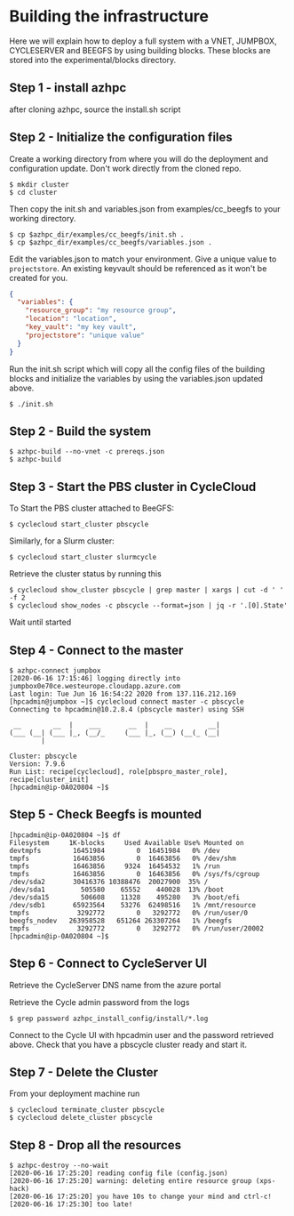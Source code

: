 # Building the infrastructure
Here we will explain how to deploy a full system with a VNET, JUMPBOX, CYCLESERVER and BEEGFS by using building blocks. These blocks are stored into the experimental/blocks directory.

## Step 1 - install azhpc
after cloning azhpc, source the install.sh script

## Step 2 - Initialize the configuration files
Create a working directory from where you will do the deployment and configuration update. Don't work directly from the cloned repo.

```
$ mkdir cluster
$ cd cluster
```

Then copy the init.sh and variables.json from examples/cc_beegfs to your working directory.

```
$ cp $azhpc_dir/examples/cc_beegfs/init.sh .
$ cp $azhpc_dir/examples/cc_beegfs/variables.json .
```

Edit the variables.json to match your environment. Give a unique value to `projectstore`. An existing keyvault should be referenced as it won't be created for you.

```json
{
  "variables": {
    "resource_group": "my resource group",
    "location": "location",
    "key_vault": "my key vault",
    "projectstore": "unique value"
  }
}
```

Run the init.sh script which will copy all the config files of the building blocks and initialize the variables by using the variables.json updated above.

```
$ ./init.sh
```

## Step 2 - Build the system

```
$ azhpc-build --no-vnet -c prereqs.json
$ azhpc-build 
```

## Step 3 - Start the PBS cluster in CycleCloud

To Start the PBS cluster attached to BeeGFS:

```
$ cyclecloud start_cluster pbscycle
```

Similarly, for a Slurm cluster:

```
$ cyclecloud start_cluster slurmcycle
```

Retrieve the cluster status by running this
```
$ cyclecloud show_cluster pbscycle | grep master | xargs | cut -d ' ' -f 2
$ cyclecloud show_nodes -c pbscycle --format=json | jq -r '.[0].State'
```
Wait until started

## Step 4 - Connect to the master

```
$ azhpc-connect jumpbox
[2020-06-16 17:15:46] logging directly into jumpbox0e70ce.westeurope.cloudapp.azure.com
Last login: Tue Jun 16 16:54:22 2020 from 137.116.212.169
[hpcadmin@jumpbox ~]$ cyclecloud connect master -c pbscycle
Connecting to hpcadmin@10.2.8.4 (pbscycle master) using SSH

 __        __  |    ___       __  |    __         __|
(___ (__| (___ |_, (__/_     (___ |_, (__) (__(_ (__|
        |

Cluster: pbscycle
Version: 7.9.6
Run List: recipe[cyclecloud], role[pbspro_master_role], recipe[cluster_init]
[hpcadmin@ip-0A020804 ~]$
```

## Step 5 - Check Beegfs is mounted

```
[hpcadmin@ip-0A020804 ~]$ df
Filesystem     1K-blocks     Used Available Use% Mounted on
devtmpfs        16451984        0  16451984   0% /dev
tmpfs           16463856        0  16463856   0% /dev/shm
tmpfs           16463856     9324  16454532   1% /run
tmpfs           16463856        0  16463856   0% /sys/fs/cgroup
/dev/sda2       30416376 10388476  20027900  35% /
/dev/sda1         505580    65552    440028  13% /boot
/dev/sda15        506608    11328    495280   3% /boot/efi
/dev/sdb1       65923564    53276  62498516   1% /mnt/resource
tmpfs            3292772        0   3292772   0% /run/user/0
beegfs_nodev   263958528   651264 263307264   1% /beegfs
tmpfs            3292772        0   3292772   0% /run/user/20002
[hpcadmin@ip-0A020804 ~]$
```

## Step 6 - Connect to CycleServer UI

Retrieve the CycleServer DNS name from the azure portal

Retrieve the Cycle admin password from the logs 

```
$ grep password azhpc_install_config/install/*.log
```

Connect to the Cycle UI with hpcadmin user and the password retrieved above. Check that you have a pbscycle cluster ready and start it.

## Step 7 - Delete the Cluster

From your deployment machine run

```
$ cyclecloud terminate_cluster pbscycle
$ cyclecloud delete_cluster pbscycle
```

## Step 8 - Drop all the resources

```
$ azhpc-destroy --no-wait
[2020-06-16 17:25:20] reading config file (config.json)
[2020-06-16 17:25:20] warning: deleting entire resource group (xps-hack)
[2020-06-16 17:25:20] you have 10s to change your mind and ctrl-c!
[2020-06-16 17:25:30] too late!
```
